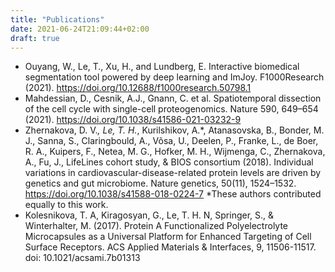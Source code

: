 ```yaml
---
title: "Publications"
date: 2021-06-24T21:09:44+02:00
draft: true
---
```


* Ouyang, W., Le, T., Xu, H., and Lundberg, E. Interactive biomedical segmentation tool powered by deep learning and ImJoy. F1000Research (2021). https://doi.org/10.12688/f1000research.50798.1
* Mahdessian, D., Cesnik, A.J., Gnann, C. et al. Spatiotemporal dissection of the cell cycle with single-cell proteogenomics. Nature 590, 649–654 (2021). https://doi.org/10.1038/s41586-021-03232-9
* Zhernakova, D. V.*, Le, T. H.*, Kurilshikov, A.*, Atanasovska, B., Bonder, M. J., Sanna, S., Claringbould, A., Võsa, U., Deelen, P., Franke, L., de Boer, R. A., Kuipers, F., Netea, M. G., Hofker, M. H., Wijmenga, C., Zhernakova, A., Fu, J., LifeLines cohort study, & BIOS consortium (2018). Individual variations in cardiovascular-disease-related protein levels are driven by genetics and gut microbiome. Nature genetics, 50(11), 1524–1532. https://doi.org/10.1038/s41588-018-0224-7
*These authors contributed equally to this work.
* Kolesnikova, T. A, Kiragosyan, G., Le, T. H. N, Springer, S., & Winterhalter, M. (2017). Protein A Functionalized Polyelectrolyte Microcapsules as a Universal Platform for Enhanced Targeting of Cell Surface Receptors. ACS Applied Materials & Interfaces, 9, 11506-11517. doi: 10.1021/acsami.7b01313 
